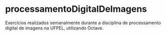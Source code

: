 # processamentoDigitalDeImagens
Exercícios realizados semanalmente durante a disciplina de processamento digital de imagens na UFPEL, utilizando Octave.
